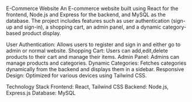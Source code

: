 E-Commerce Website
An E-commerce website built using React for the frontend, Node.js and Express for the backend, and MySQL as the database. The project includes features such as user authentication (sign-up and sign-in), a shopping cart, an admin panel, and a dynamic category-based product display.


User Authentication: Allows users to register and sign in and either go to admin or normal website.
Shopping Cart: Users can add,edit,delete products to their cart and manage their items.
Admin Panel: Admins can manage products and categories.
Dynamic Categories: Fetches categories dynamically from the backend and displays them in a sidebar.
Responsive Design: Optimized for various devices using Tailwind CSS.



Technology Stack
Frontend: React, Tailwind CSS
Backend: Node.js, Express.js
Database: MySQL
